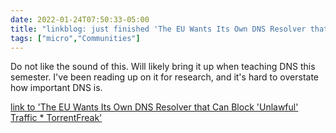 ```yaml
---
date: 2022-01-24T07:50:33-05:00
title: "linkblog: just finished 'The EU Wants Its Own DNS Resolver that Can Block 'Unlawful' Traffic * TorrentFreak'"
tags: ["micro","Communities"]
---
```

Do not like the sound of this. Will likely bring it up when teaching DNS this semester. I've been reading up on it for research, and it's hard to overstate how important DNS is.
 
[link to 'The EU Wants Its Own DNS Resolver that Can Block 'Unlawful' Traffic * TorrentFreak'](https://torrentfreak.com/the-eu-wants-its-own-dns-resolver-that-can-block-unlawful-traffic-220119/)

